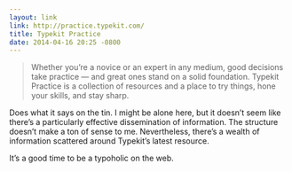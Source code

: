 ```yaml
---
layout: link
link: http://practice.typekit.com/
title: Typekit Practice
date: 2014-04-16 20:25 -0800
---
```


> Whether you’re a novice or an expert in any medium, good decisions take practice — and great ones stand on a solid foundation. Typekit Practice is a collection of resources and a place to try things, hone your skills, and stay sharp.

Does what it says on the tin. I might be alone here, but it doesn’t seem like there’s a particularly effective dissemination of information. The structure doesn’t make a ton of sense to me. Nevertheless, there’s a wealth of information scattered around Typekit’s latest resource.

It’s a good time to be a typoholic on the web. 
